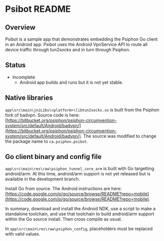 Psibot README
================================================================================

Overview
--------------------------------------------------------------------------------

Psibot is a sample app that demonstrates embedding the Psiphon Go client in
an Android app. Psibot uses the Android VpnService API to route all device
traffic through tun2socks and in turn through Psiphon.

Status
--------------------------------------------------------------------------------

* Incomplete
  * Android app builds and runs but it is not yet stable.

Native libraries
--------------------------------------------------------------------------------

`app\src\main\jniLibs\<platform>\libtun2socks.so` is built from the Psiphon fork of badvpn. Source code is here: [https://bitbucket.org/psiphon/psiphon-circumvention-system/src/default/Android/badvpn/](https://bitbucket.org/psiphon/psiphon-circumvention-system/src/default/Android/badvpn/). The source was modified to change the package name to `ca.psiphon.psibot`.

Go client binary and config file
--------------------------------------------------------------------------------

`app\src\main\res\raw\psiphon_tunnel_core_arm` is built with Go targetting android/arm. At this time, android/arm support is not yet released but
is available in the development branch.

Install Go from source. The Android instructions are here:
[https://code.google.com/p/go/source/browse/README?repo=mobile](https://code.google.com/p/go/source/browse/README?repo=mobile).

In summary, download and install the Android NDK, use a script to make a standalone toolchain, and use that toolchain to build android/arm support within the Go source install. Then cross compile as usual.

In `app\src\main\res\raw\psiphon_config`, placeholders must be replaced with valid values.
